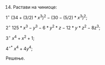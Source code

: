 14. Растави на чиниоце:

$1^{\circ} \ (34 + (3/2)*x^3)^2 - (30 - (5/2)*x^3)^2;$

$2^{\circ} \ 125*x^3 - y^3 - 6*y^2*z - 12*y*z^2 - 8z^3;$

$3^{\circ} \ x^4+x^2+1;$

$4^{\circ *} \ x^4+4y^4;$

Решење.

